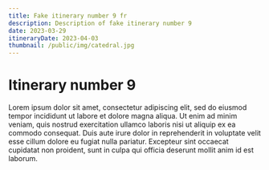 ```yaml
---
title: Fake itinerary number 9 fr 
description: Description of fake itinerary number 9
date: 2023-03-29
itineraryDate: 2023-04-03
thumbnail: /public/img/catedral.jpg
---
```


# Itinerary number 9

Lorem ipsum dolor sit amet, consectetur adipiscing elit, sed do eiusmod tempor incididunt ut labore et dolore magna aliqua. Ut enim ad minim veniam, quis nostrud exercitation ullamco laboris nisi ut aliquip ex ea commodo consequat. Duis aute irure dolor in reprehenderit in voluptate velit esse cillum dolore eu fugiat nulla pariatur. Excepteur sint occaecat cupidatat non proident, sunt in culpa qui officia deserunt mollit anim id est laborum.
